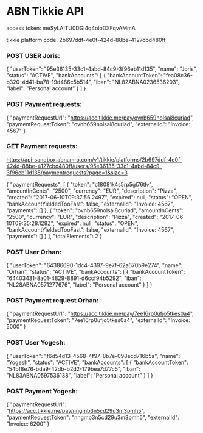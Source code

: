 # ABN Tikkie API
access token: meSyLAITU0DGi4q4oloDXFqvAMmA

tikkie platform code:
2b697ddf-4e0f-424d-88be-4127cbd480ff

### POST USER Joris:
{
  "userToken": "95e36135-33c1-4abd-84c9-3f96eb11d135",
  "name": "Joris",
  "status": "ACTIVE",
  "bankAccounts": [
    {
      "bankAccountToken": "fea08c36-b320-4d41-ba78-19d486c5b514",
      "iban": "NL82ABNA0236536203",
      "label": "Personal account"
    }
  ]
}

### POST Payment requests:
{
  "paymentRequestUrl": "https://acc.tikkie.me/pay/ovnb659nolsai8curiad",
  "paymentRequestToken": "ovnb659nolsai8curiad",
  "externalId": "Invoice: 4567"
}

### GET Payment requests: 
https://api-sandbox.abnamro.com/v1/tikkie/platforms/2b697ddf-4e0f-424d-88be-4127cbd480ff/users/95e36135-33c1-4abd-84c9-3f96eb11d135/paymentrequests?page=1&size=3

{
  "paymentRequests": [
    {
      "token": "c18081k4s5rp5gl76tlv",
      "amountInCents": "2500",
      "currency": "EUR",
      "description": "Pizza",
      "created": "2017-06-10T09:37:56.249Z",
      "expired": null,
      "status": "OPEN",
      "bankAccountYieldedTooFast": false,
      "externalId": "Invoice: 4567",
      "payments": []
    },
    {
      "token": "ovnb659nolsai8curiad",
      "amountInCents": "2500",
      "currency": "EUR",
      "description": "Pizza",
      "created": "2017-06-10T09:35:28.128Z",
      "expired": null,
      "status": "OPEN",
      "bankAccountYieldedTooFast": false,
      "externalId": "Invoice: 4567",
      "payments": []
    }
  ],
  "totalElements": 2
}


### POST User Orhan:
{
  "userToken": "64386690-1dc4-4397-9e7f-62a670b9e274",
  "name": "Orhan",
  "status": "ACTIVE",
  "bankAccounts": [
    {
      "bankAccountToken": "64403431-8a01-4829-8891-d6ccf94b5292",
      "iban": "NL28ABNA0571277676",
      "label": "Personal account"
    }
  ]
}

### POST Payment request Orhan:
{
  "paymentRequestUrl": "https://acc.tikkie.me/pay/7ee16rp0ufjo5tkes0a4",
  "paymentRequestToken": "7ee16rp0ufjo5tkes0a4",
  "externalId": "Invoice: 5000"
}



### POST User Yogesh:
{
  "userToken": "f6d54d13-4568-4f97-8b7e-098ecd716b5a",
  "name": "Yogesh",
  "status": "ACTIVE",
  "bankAccounts": [
    {
      "bankAccountToken": "54bf8e76-bda9-42db-b2d2-179bea7d77c5",
      "iban": "NL83ABNA0597536138",
      "label": "Personal account"
    }
  ]
}

### POST Payment Yogesh:
{
  "paymentRequestUrl": "https://acc.tikkie.me/pay/nngmb3n5cd29u3m3pmh5",
  "paymentRequestToken": "nngmb3n5cd29u3m3pmh5",
  "externalId": "Invoice: 6200"
}
